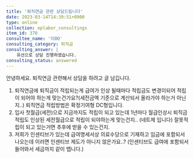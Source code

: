 ```yaml
---
title: '퇴직연금 관련 상담드립니다'
date: 2023-03-14T14:39:51+0900
type: online
collection: eplabor_consultings
item_id: 370
consultee_name: '이OO'
consulting_category: 퇴직금
consulting_answer: |
    유선으로 상담 진행하였습니다.
consulting_status: answered
---
```


안녕하세요.
퇴직연금 관련해서 상담을 하려고 글 남깁니다.
1. 퇴직연금에 퇴직금이 적립되는게 급여가 인상 될때마다 적립금도 변경이되어 적립이 되어야 하는게 맞는건가요?(세전금액 기준으로 계산되서 올라가야 하는거 아닌지..) 퇴직연금 적립방법은 확정기여형 DC형입니다.
2. 입사 첫월급(세전)으로 지금까지도 적립이 되고 있는데 1년마다 월급인상시 퇴직금 적립도 인상된 세전월급으로 적립이 되야하는게 맞는건지.. (네트제 입니다) 잘못적립이 되고 있는거면 추후에 받을 수 있는건지.
3. 저희가 인센티브가 있는데 급여명세서상 의료수당으로 기재하고 임금에 포함되서 나오는데 이러면 인센티브 제도가 아니지 않은가요..?
(인센티브도 급여에 포함되서 들어와서 세금까지 같이 뗍니다.)
